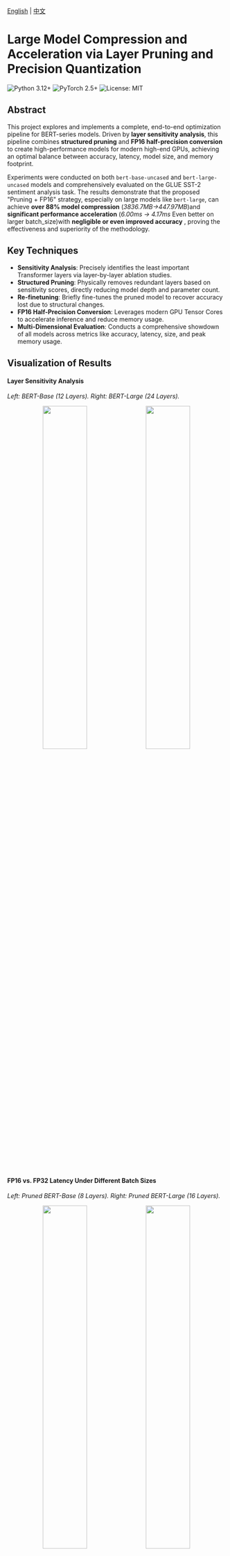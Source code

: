[English](README.md) | [中文](README_zh.md)

# Large Model Compression and Acceleration via Layer Pruning and Precision Quantization
![Python 3.12+](https://img.shields.io/badge/python-3.12+-blue.svg)
![PyTorch 2.5+](https://img.shields.io/badge/PyTorch-2.5+-ee4c2c.svg)
![License: MIT](https://img.shields.io/badge/License-MIT-yellow.svg)

## Abstract

This project explores and implements a complete, end-to-end optimization pipeline for BERT-series models. Driven by **layer sensitivity analysis**, this pipeline combines **structured pruning** and **FP16 half-precision conversion** to create high-performance models for modern high-end GPUs, achieving an optimal balance between accuracy, latency, model size, and memory footprint.

Experiments were conducted on both `bert-base-uncased` and `bert-large-uncased` models and comprehensively evaluated on the GLUE SST-2 sentiment analysis task. The results demonstrate that the proposed "Pruning + FP16" strategy, especially on large models like `bert-large`, can achieve **over 88% model compression** (*3836.7MB->447.97MB*)and **significant performance acceleration** (*6.00ms -> 4.17ms* Even better on larger batch_size)with **negligible or even improved accuracy** , proving the effectiveness and superiority of the methodology.

## Key Techniques
* **Sensitivity Analysis**: Precisely identifies the least important Transformer layers via layer-by-layer ablation studies.
* **Structured Pruning**: Physically removes redundant layers based on sensitivity scores, directly reducing model depth and parameter count.
* **Re-finetuning**: Briefly fine-tunes the pruned model to recover accuracy lost due to structural changes.
* **FP16 Half-Precision Conversion**: Leverages modern GPU Tensor Cores to accelerate inference and reduce memory usage.
* **Multi-Dimensional Evaluation**: Conducts a comprehensive showdown of all models across metrics like accuracy, latency, size, and peak memory usage.

## Visualization of Results

#### Layer Sensitivity Analysis
*Left: BERT-Base (12 Layers). Right: BERT-Large (24 Layers).*
<p align="center">
  <img src="figure/bert_layer_sensitivity_analysis.svg" width="45%">
  &nbsp;
  <img src="figure/large_bert_layer_sensitivity_analysis.svg" width="45%">
</p>

#### FP16 vs. FP32 Latency Under Different Batch Sizes
*Left: Pruned BERT-Base (8 Layers). Right: Pruned BERT-Large (16 Layers).*
<p align="center">
  <img src="figure/base_fp32_vs_fp16_latency_batches.svg" width="45%">
  &nbsp;
  <img src="figure/large_fp32_vs_fp16_latency_batches.svg" width="45%">
</p>

#### Multi-Dimensional Performance Radar Chart

> **Note on Normalization:** To visualize these diverse metrics on a single radar chart, we normalized all data into a unified score ranging from $[0.1, 1]$.
>
>   * **Cost Indicators (Size, Latency, Memory):** Metrics where lower is better are inverted and normalized. The best-performing model (lowest value) gets a score of 1, and the worst gets 0.1. The formula is:
>     $$\text{Score} = \alpha + (1 - \alpha) \times \frac{\max(X) - x}{\max(X) - \min(X)}$$
>   * **Benefit Indicators (Accuracy):** Metrics where higher is better are normalized directly. To better reflect performance in the high-accuracy range, we mapped accuracy to a fixed semantic range of `[0.90, 0.94]`. The formula is:
>     $$\text{Score} = \alpha + (1 - \alpha) \times \frac{x - \text{semantic\_min}}{\text{semantic\_max} - \text{semantic\_min}}$$
>   * The coefficient $\\alpha$ is set to `0.1` to prevent any score from being zero, ensuring better visibility on the chart.
>   * After this processing, all the values become **the larger, the better**, which makes the radar chart more intuitive to interpret.

![Model Performance Radar Chart](figure/radar.svg)


## Final Results

#### Bert-Base (12L -> 8L) Optimization Results
| Model                                |   Size (MB) | Accuracy (GPU)   | Latency (GPU, ms)   | Peak GPU Mem (MB)   | Accuracy (CPU)   | Latency (CPU, ms)   |
|:-------------------------------------|------------:|:-----------------|:--------------------|:--------------------|:-----------------|:--------------------|
| 1. FP32 Baseline (12L)               |     1253.16 | 0.9300           | 3.23                | 428.26              | 0.9300           | 127.99              |
| 2. INT4 BitsAndBytes (12L, GPU-Only) |       91.64 | 0.9300           | 8.92                | 106.13              | N/A              | N/A                 |
| 3. INT8 PTQ (12L, CPU-Only)          |      173.09 | N/A              | N/A                 | N/A                 | 0.9186           | 67.03               |
| 4. INT8 QAT (12L)                    |      418.63 | 0.9255           | 3.22                | 428.56              | 0.9255           | 132.04              |
| 5. Pruned FP32 (8L)                  |      310.42 | 0.9278           | 2.30                | 320.98              | 0.9278           | 114.94              |
| **6. Pruned FP16 (8L, GPU-Only)** |      **155.66** | **0.9266** | **2.28** | **169.25** | **N/A** | **N/A** |

#### Bert-Large (24L -> 16L) Optimization Results
| Model                                       |   Size (MB) |   Accuracy (GPU) |   Latency (GPU, ms) |   Peak GPU Mem (MB) | Accuracy (CPU)   | Latency (CPU, ms)   |
|:--------------------------------------------|------------:|-----------------:|--------------------:|--------------------:|:-----------------|:--------------------|
| 1. Baseline (bert-large, 24L, FP32)         |     3836.7  |           0.9312 |                6.00 |             1288.91 | 0.9312           | 383.98              |
| 2. Pruned (bert-large, 16L, FP32)           |      895.00 |           **0.9392** |                4.14 |              904.51 | **0.9392** | 288.00              |
| **3. Pruned+Quantized (bert-large, 16L, FP16)** |      **447.97** |           **0.9392** |                **4.17** |              **456.82** | **N/A** | **N/A** |

*Analysis: On `bert-large`, our optimization strategy is even more impressive. Pruning not only reduced the size but also **improved accuracy by 0.8%**, likely due to a regularization effect. The final `Pruned+FP16` model achieved an **88% size compression**, **65% memory reduction**, and **30% latency reduction** compared to the original `bert-large` baseline, all while achieving higher accuracy.*

## How to Reproduce

### 1. Experiment Environment
The results were reproduced in the following environment:
* **OS**: Linux
* **GPU**: NVIDIA RTX 5090 32GB
* **CUDA**: 12.8
* **Python**: 3.12
* **Key Libraries**: PyTorch 2.5.1+cu121, Transformers, Datasets, Optimum

### 2. Setup
First, clone the repository and create a clean Python environment using Conda.
```bash
# 1. Clone the repository
git clone <your-repo-url>
cd <your-repo-name>

# 2. Create and activate a Conda environment
conda create -n model_opt python=3.12 -y
conda activate model_opt

# 3. Install dependencies
pip install -r requirements.txt
```

### 3. Workflow for `bert-base`
Execute the Jupyter Notebooks in the `bert_base/` directory in the following order.

> **Important Note:** Before running each notebook, please check and modify the model input/output paths at the beginning of the file to match your directory structure.

1.  `bert_base_fine.ipynb` - **Fine-tune Baseline**: Fine-tunes the standard `bert-base-uncased` on SST-2 to generate the base model for all subsequent optimizations.
2.  `base_ablation_study.ipynb` - **Sensitivity Analysis**: Loads the fine-tuned model and performs an ablation study to generate layer sensitivity scores.
3.  `bert_base_pruned_fine.ipynb` - **Pruning & Re-finetuning**: Removes the least important layers and re-finetunes the pruned model to recover accuracy.
4.  `base_pruned_fp16.ipynb` - **FP16 Conversion & Test**: Converts the pruned model to FP16 and runs a performance comparison.

### 4. Workflow for `bert-large`
Similarly, execute the notebooks in the `bert_large/` directory.

> **Important Note:** Please verify and update the model paths in each notebook before running.

1.  `bert_large_fine.ipynb` - **Fine-tune Baseline**: Fine-tunes the `bert-large-uncased` model.
2.  `bert_large_ablation.ipynb` - **Sensitivity Analysis**: Performs sensitivity analysis on the fine-tuned `bert-large` model.
3.  `bert_large_fp16.ipynb` - **Pruning, Re-finetuning & FP16 Conversion**: An integrated notebook for the entire optimization pipeline on `bert-large`.

### 5. Final Evaluation
The scripts in the `eva/` directory generate the final comparison reports.

1.  `shoudown.py` - Generates the final comparison table for the `bert-base` series (`final_results.md`).
2.  `showdown_large.py` - Generates the final comparison table for the `bert-large` series (`final_results_bert_large.md`).
3.  `radar.ipynb` - Loads the final evaluation data, normalizes it, and plots the performance radar chart.

> **Important Note:** Before running the evaluation scripts, ensure the `MODELS_TO_EVALUATE` list in each script correctly points to your generated model artifacts.

## Citation
If this work is useful for your research, please consider citing it as follows:

```bibtex
@misc{yang2025bertlayerpruning,
  author       = {Yang, Rui},
  title        = {BERT Layer Pruning and Quantization},
  year         = {2025},
  publisher    = {GitHub},
  journal      = {GitHub repository},
  howpublished = {\url{https://github.com/ManiaAmaeOvo/bert-layer-pruning-quantization}}
}
```
## License
This project is licensed under the [MIT License](LICENSE).
